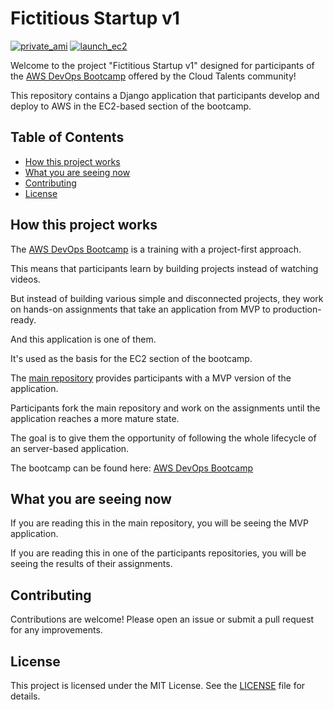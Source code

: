 # Fictitious Startup v1

[![private_ami](https://github.com/anoopjayadharan/fictitious-startup-v1/actions/workflows/image.yml/badge.svg)](https://github.com/anoopjayadharan/fictitious-startup-v1/actions/workflows/image.yml)       [![launch_ec2](https://github.com/anoopjayadharan/fictitious-startup-v1/actions/workflows/ec2.yml/badge.svg)](https://github.com/anoopjayadharan/fictitious-startup-v1/actions/workflows/ec2.yml)

Welcome to the project "Fictitious Startup v1" designed for participants of the [AWS DevOps Bootcamp](https://www.skool.com/cloudtalents/about) offered by the Cloud Talents community!

This repository contains a Django application that participants develop and deploy to AWS in the EC2-based section of the bootcamp.

## Table of Contents

- [How this project works](#how-this-project-works)
- [What you are seeing now](#what-you-are-seeing-now)
- [Contributing](#contributing)
- [License](#license)

## How this project works

The [AWS DevOps Bootcamp](https://www.skool.com/cloudtalents/about) is a training with a project-first approach.

This means that participants learn by building projects instead of watching videos.

But instead of building various simple and disconnected projects, they work on hands-on assignments that take an application from MVP to production-ready.

And this application is one of them.

It's used as the basis for the EC2 section of the bootcamp.

The [main repository](https://github.com/cloudtalents/fictitious-startup-v1) provides participants with a MVP version of the application.

Participants fork the main repository and work on the assignments until the application reaches a more mature state.

The goal is to give them the opportunity of following the whole lifecycle of an server-based application.

The bootcamp can be found here: [AWS DevOps Bootcamp](https://www.skool.com/cloudtalents/about)

## What you are seeing now

If you are reading this in the main repository, you will be seeing the MVP application.

If you are reading this in one of the participants repositories, you will be seeing the results of their assignments.

## Contributing

Contributions are welcome! Please open an issue or submit a pull request for any improvements.

## License

This project is licensed under the MIT License. See the [LICENSE](LICENSE) file for details.
